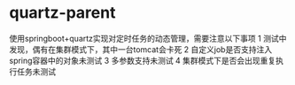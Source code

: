 # quartz-parent
使用springboot+quartz实现对定时任务的动态管理，需要注意以下事项
1 测试中发现，偶有在集群模式下，其中一台tomcat会卡死
2 自定义job是否支持注入spring容器中的对象未测试
3 多参数支持未测试
4 集群模式下是否会出现重复执行任务未测试
